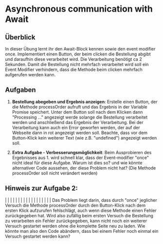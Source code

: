 # Asynchronous communication with Await

## Überblick

In dieser Übung lernt ihr den Await-Block kennen sowie den event modifier once. Implementiert einen Button, der beim clicken die Bestellung abgibt und daraufhin diese verarbeitet wird. Die Verarbeitung benötigt ca 2 Sekunden. Damit die Bestellung nicht mehrfach verarbeitet wird soll ein Event Modifier verhindern, dass die Methode beim clicken mehrfach aufgerufen werden kann.

## Aufgaben

1. **Bestellung abegeben und Ergebnis anzeigen**: Erstelle einen Button, der die Methode processOrder aufruft und das Ergebnis in der Variable Promise speichert. Unter dem Button soll nach dem Klicken dann "Processing ..." angezeigt werde solange die Bestellung verarbeitet werden und anschließend das Ergebnis der Verarbeitung. Bei der Verarbeitung kann auch ein Error geworfen werden, der auf der Webseite dann in rot angezeigt werden soll. Beachte, dass vor dem Button-Klick kein weiterer Text (wie z.B. "undefined") angezeigt werden soll. 

2. **Extra Aufgabe - Verbesserungsmöglichkeit**: Beim Ausprobieren des Ergebnisses aus 1. wird schnell klar, dass der Event-modifier "once" nicht ideal für diese Aufgabe. Warum ist dies so? und wie könnte alternativer Code aussehen, der diese Problem nicht hat? (Die Methode processOrder soll nicht verändert werden)

## Hinweis zur Aufgabe 2:
|
|
|
|
|
|
|
|
|
|
|
|
|
|
|
|
|
|
Das Problem liegt darin, dass durch "once" jeglicher Versuch die Methode processOrder durch den Button-Klick nach dem ersten Klick aufzurufen fehlschlägt, auch wenn diese Methode einen Fehler zurückgegeben hat. Wird also zufällig beim ersten Versuch die Bestellung zu verarbeiten ein Fehler zurückgegeben, kann nicht noch ein weiterer Versuch gestartet werden ohne die komplette Seite neu zu laden. Wie könnte man also den Code abändern, dass bei einem Fehler noch einmal ein Versuch gestartet werden kann?